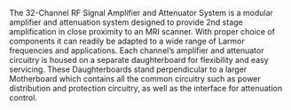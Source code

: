 The 32-Channel RF Signal Amplifier and Attenuator System is a modular amplifier and attenuation system designed to provide 2nd stage amplification in close proximity to an MRI scanner. With proper choice of components it can readily be adapted to a wide range of Larmor frequencies and applications. Each channel’s amplifier and attenuator circuitry is  housed on a separate daughterboard for flexibility and easy servicing. These Daughterboards stand perpendicular to a larger Motherboard which contains all the common circuitry such as power distribution and protection circuitry, as well as the interface for attenuation control.
